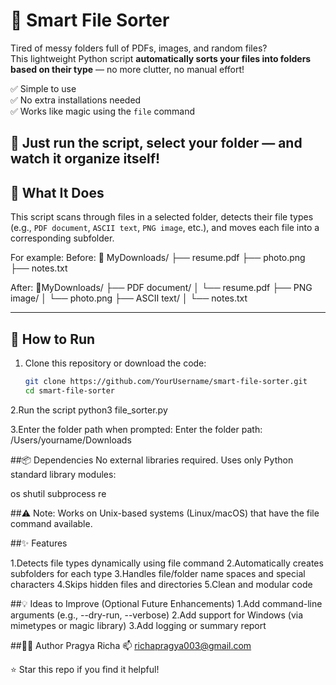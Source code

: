 # 🔄 Smart File Sorter
Tired of messy folders full of PDFs, images, and random files?  
This lightweight Python script **automatically sorts your files into folders based on their type** — no more clutter, no manual effort!

✅ Simple to use  
✅ No extra installations needed  
✅ Works like magic using the `file` command

🎯 Just run the script, select your folder — and watch it organize itself!
---

## 📂 What It Does

This script scans through files in a selected folder, detects their file types (e.g., `PDF document`, `ASCII text`, `PNG image`, etc.), and moves each file into a corresponding subfolder.

For example:
Before: 
📁 MyDownloads/
├── resume.pdf
├── photo.png
├── notes.txt


After: 
📁MyDownloads/
├── PDF document/
│   └── resume.pdf
├── PNG image/
│   └── photo.png
├── ASCII text/
│   └── notes.txt



---

## 🚀 How to Run

1. Clone this repository or download the code:
   ```bash
   git clone https://github.com/YourUsername/smart-file-sorter.git
   cd smart-file-sorter

2.Run the script 
    python3 file_sorter.py

3.Enter the folder path when prompted:
    Enter the folder path: /Users/yourname/Downloads

##📦 Dependencies
No external libraries required.
Uses only Python standard library modules:

os
shutil
subprocess
re

##⚠️ Note: Works on Unix-based systems (Linux/macOS) that have the file command available.

##✨ Features

1.Detects file types dynamically using file command
2.Automatically creates subfolders for each type
3.Handles file/folder name spaces and special characters
4.Skips hidden files and directories
5.Clean and modular code

##💡 Ideas to Improve (Optional Future Enhancements)
1.Add command-line arguments (e.g., --dry-run, --verbose)
2.Add support for Windows (via mimetypes or magic library)
3.Add logging or summary report

##👩‍💻 Author
Pragya Richa
📫 richapragya003@gmail.com

⭐ Star this repo if you find it helpful!
